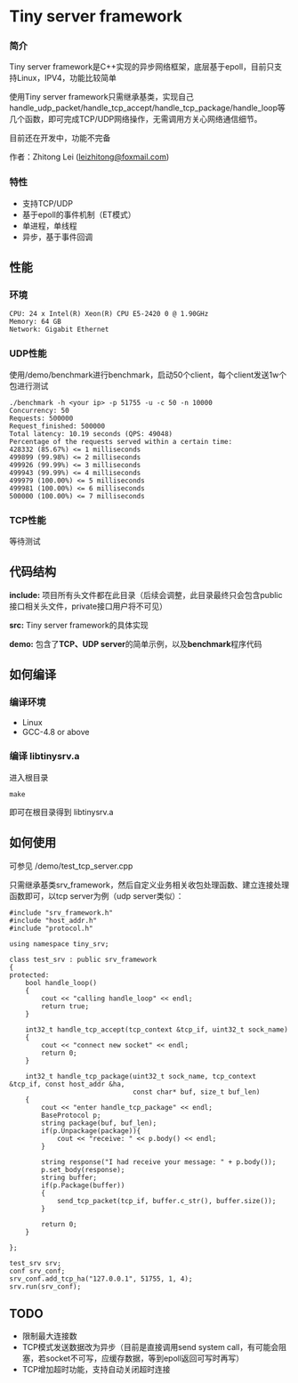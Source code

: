 # Tiny server framework
### 简介
Tiny server framework是C++实现的异步网络框架，底层基于epoll，目前只支持Linux，IPV4，功能比较简单

使用Tiny server framework只需继承基类，实现自己handle_udp_packet/handle_tcp_accept/handle_tcp_package/handle_loop等几个函数，即可完成TCP/UDP网络操作，无需调用方关心网络通信细节。

目前还在开发中，功能不完备

作者：Zhitong Lei (leizhitong@foxmail.com)

### 特性
- 支持TCP/UDP
- 基于epoll的事件机制（ET模式）
- 单进程，单线程
- 异步，基于事件回调

## 性能
### 环境
    CPU: 24 x Intel(R) Xeon(R) CPU E5-2420 0 @ 1.90GHz
    Memory: 64 GB
    Network: Gigabit Ethernet

### UDP性能
使用/demo/benchmark进行benchmark，启动50个client，每个client发送1w个包进行测试


    ./benchmark -h <your ip> -p 51755 -u -c 50 -n 10000
    Concurrency: 50
    Requests: 500000
    Request_finished: 500000
    Total latency: 10.19 seconds (QPS: 49048)
    Percentage of the requests served within a certain time:
    428332 (85.67%) <= 1 milliseconds
    499899 (99.98%) <= 2 milliseconds
    499926 (99.99%) <= 3 milliseconds
    499943 (99.99%) <= 4 milliseconds
    499979 (100.00%) <= 5 milliseconds
    499981 (100.00%) <= 6 milliseconds
    500000 (100.00%) <= 7 milliseconds
    
    
### TCP性能
等待测试

## 代码结构
**include:** 项目所有头文件都在此目录（后续会调整，此目录最终只会包含public接口相关头文件，private接口用户将不可见）

**src:** Tiny server framework的具体实现

**demo:** 包含了**TCP、UDP server**的简单示例，以及**benchmark**程序代码

## 如何编译
### 编译环境
- Linux
- GCC-4.8 or above

### 编译 libtinysrv.a
进入根目录

    make
    
即可在根目录得到 libtinysrv.a

## 如何使用
可参见 /demo/test_tcp_server.cpp 

只需继承基类srv_framework，然后自定义业务相关收包处理函数、建立连接处理函数即可，以tcp server为例（udp server类似）：
```
#include "srv_framework.h"
#include "host_addr.h"
#include "protocol.h"

using namespace tiny_srv;

class test_srv : public srv_framework
{
protected:
    bool handle_loop()
    {   
        cout << "calling handle_loop" << endl;
        return true;
    }   

    int32_t handle_tcp_accept(tcp_context &tcp_if, uint32_t sock_name)
    {   
        cout << "connect new socket" << endl;
        return 0;
    }   

    int32_t handle_tcp_package(uint32_t sock_name, tcp_context &tcp_if, const host_addr &ha,
                               const char* buf, size_t buf_len)
    {   
        cout << "enter handle_tcp_package" << endl;
        BaseProtocol p;
        string package(buf, buf_len);
        if(p.Unpackage(package)){
            cout << "receive: " << p.body() << endl; 
        }   

        string response("I had receive your message: " + p.body());
        p.set_body(response);
        string buffer;
        if(p.Package(buffer))
        {   
            send_tcp_packet(tcp_if, buffer.c_str(), buffer.size());
        }

        return 0;
    }

};

test_srv srv;
conf srv_conf;
srv_conf.add_tcp_ha("127.0.0.1", 51755, 1, 4);
srv.run(srv_conf);
```

## TODO
- 限制最大连接数
- TCP模式发送数据改为异步（目前是直接调用send system call，有可能会阻塞，若socket不可写，应缓存数据，等到epoll返回可写时再写）
- TCP增加超时功能，支持自动关闭超时连接